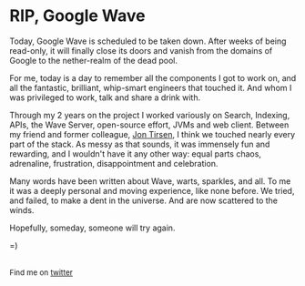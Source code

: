 <meta published="30 Apr 2012"/>

# RIP, Google Wave

Today, Google Wave is scheduled to be taken down. After weeks of being read-only, it will finally
close its doors and vanish from the domains of Google to the nether-realm of the dead pool.

For me, today is a day to remember all the components I got to work on, and all the fantastic,
brilliant, whip-smart engineers that touched it. And whom I was privileged to work, talk and
share a drink with. 

Through my 2 years on the project I worked variously on Search, Indexing, 
APIs, the Wave Server, open-source effort, JVMs and web client. Between my friend and former colleague,
 <a href="http://tirsen.com">Jon Tirsen</a>, I think we touched nearly every part
of the stack. As messy as that sounds, it was immensely fun and rewarding, and I wouldn't have it
any other way: equal parts chaos, adrenaline, frustration, disappointment and celebration.

Many words have been written about Wave, warts, sparkles, and all. To me it was a deeply personal
and moving experience, like none before. We tried, and failed, to make a dent in the universe.
And are now scattered to the winds.

Hopefully, someday, someone will try again.


=)

<br>

<div style="font-size: small;">Find me on <a href="http://twitter.com/dhanji">twitter</a></div>

